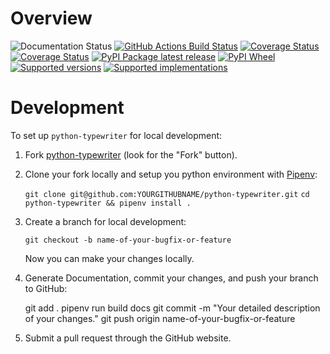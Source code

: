 # Overview

![Documentation Status](https://readthedocs.org/projects/python-typewriter/badge/?style=flat)
[![GitHub Actions Build Status](https://github.com/danphenderson/python-typewriter/actions/workflows/github-actions.yml/badge.svg)](https://github.com/danphenderson/python-typewriter/actions)
[![Coverage Status](https://coveralls.io/repos/danphenderson/python-typewriter/badge.svg?branch=main&service=github)](https://coveralls.io/r/danphenderson/python-typewriter)
[![Coverage Status](https://codecov.io/gh/danphenderson/python-typewriter/branch/main/graphs/badge.svg?branch=main)](https://codecov.io/github/danphenderson/python-typewriter)
[![PyPI Package latest release](https://img.shields.io/pypi/v/typewriter.svg)](https://pypi.org/project/typewriter)
[![PyPI Wheel](https://img.shields.io/pypi/wheel/typewriter.svg)](https://pypi.org/project/typewriter)
[![Supported versions](https://img.shields.io/pypi/pyversions/typewriter.svg)](https://pypi.org/project/typewriter)
[![Supported implementations](https://img.shields.io/pypi/implementation/typewriter.svg)](https://pypi.org/project/typewriter)



# Development

To set up `python-typewriter` for local development:

1. Fork [python-typewriter](<https://github.com/danphenderson/python-typewriter>) (look for the "Fork" button).


2. Clone your fork locally and setup you python environment with [Pipenv](https://pipenv.pypa.io/en/latest/):

   `git clone git@github.com:YOURGITHUBNAME/python-typewriter.git`
   `cd python-typewriter && pipenv install .`

3. Create a branch for local development:

    `git checkout -b name-of-your-bugfix-or-feature`

   Now you can make your changes locally.

4. Generate Documentation, commit your changes, and push your branch to GitHub:

    git add .
    pipenv run build docs
    git commit -m "Your detailed description of your changes."
    git push origin name-of-your-bugfix-or-feature

5. Submit a pull request through the GitHub website.
